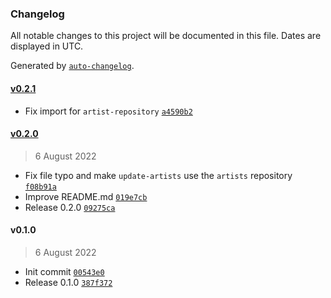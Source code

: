 ### Changelog

All notable changes to this project will be documented in this file. Dates are displayed in UTC.

Generated by [`auto-changelog`](https://github.com/CookPete/auto-changelog).

#### [v0.2.1](https://github.com/M4RC3L05/music-follower/compare/v0.2.0...v0.2.1)

- Fix import for `artist-repository` [`a4590b2`](https://github.com/M4RC3L05/music-follower/commit/a4590b2ccaaabf14f6ea51f693bd5ca54d08e718)

#### [v0.2.0](https://github.com/M4RC3L05/music-follower/compare/v0.1.0...v0.2.0)

> 6 August 2022

- Fix file typo and make `update-artists` use the `artists` repository [`f08b91a`](https://github.com/M4RC3L05/music-follower/commit/f08b91a2439484b0f42213217dc9146ed5b7195f)
- Improve README.md [`019e7cb`](https://github.com/M4RC3L05/music-follower/commit/019e7cb5f2668fcf5b41406b20fc69fc7a5c8d1e)
- Release 0.2.0 [`09275ca`](https://github.com/M4RC3L05/music-follower/commit/09275ca6848f6e5ce1e89c3c8f6be264e344d39a)

#### v0.1.0

> 6 August 2022

- Init commit [`00543e0`](https://github.com/M4RC3L05/music-follower/commit/00543e0ba64d4d4329829206c7dc3b2cd68cc682)
- Release 0.1.0 [`387f372`](https://github.com/M4RC3L05/music-follower/commit/387f372bcb7b3911d5f6850b4440342ed58f889c)
